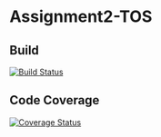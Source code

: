 # Assignment2-TOS

## Build
[![Build Status](https://travis-ci.com/Neskelogth/Assignment2TOS.svg?branch=main)](https://travis-ci.com/Neskelogth/Assignment2TOS)

## Code Coverage

[![Coverage Status](https://coveralls.io/repos/github/Neskelogth/Assignment2TOS/badge.svg?branch=main)](https://coveralls.io/github/Neskelogth/Assignment2TOS?branch=main)

